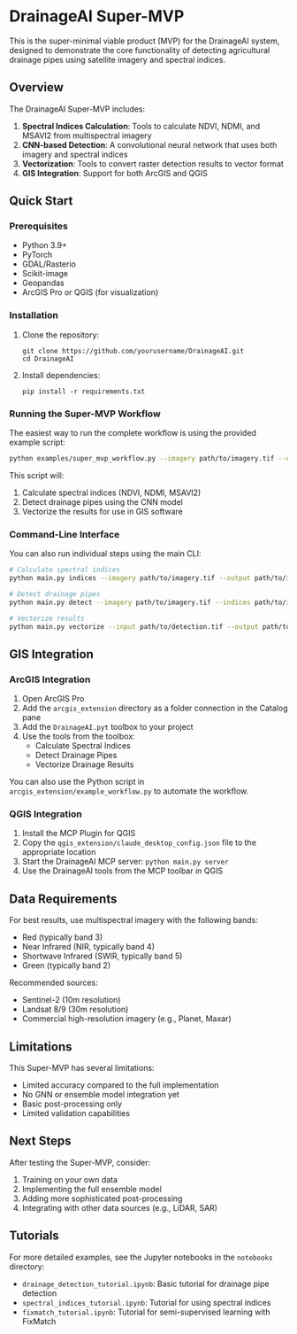 # DrainageAI Super-MVP

This is the super-minimal viable product (MVP) for the DrainageAI system, designed to demonstrate the core functionality of detecting agricultural drainage pipes using satellite imagery and spectral indices.

## Overview

The DrainageAI Super-MVP includes:

1. **Spectral Indices Calculation**: Tools to calculate NDVI, NDMI, and MSAVI2 from multispectral imagery
2. **CNN-based Detection**: A convolutional neural network that uses both imagery and spectral indices
3. **Vectorization**: Tools to convert raster detection results to vector format
4. **GIS Integration**: Support for both ArcGIS and QGIS

## Quick Start

### Prerequisites

- Python 3.9+
- PyTorch
- GDAL/Rasterio
- Scikit-image
- Geopandas
- ArcGIS Pro or QGIS (for visualization)

### Installation

1. Clone the repository:
   ```
   git clone https://github.com/yourusername/DrainageAI.git
   cd DrainageAI
   ```

2. Install dependencies:
   ```
   pip install -r requirements.txt
   ```

### Running the Super-MVP Workflow

The easiest way to run the complete workflow is using the provided example script:

```bash
python examples/super_mvp_workflow.py --imagery path/to/imagery.tif --output path/to/output/directory
```

This script will:
1. Calculate spectral indices (NDVI, NDMI, MSAVI2)
2. Detect drainage pipes using the CNN model
3. Vectorize the results for use in GIS software

### Command-Line Interface

You can also run individual steps using the main CLI:

```bash
# Calculate spectral indices
python main.py indices --imagery path/to/imagery.tif --output path/to/indices.tif

# Detect drainage pipes
python main.py detect --imagery path/to/imagery.tif --indices path/to/indices.tif --output path/to/detection.tif --model cnn

# Vectorize results
python main.py vectorize --input path/to/detection.tif --output path/to/drainage_lines.shp
```

## GIS Integration

### ArcGIS Integration

1. Open ArcGIS Pro
2. Add the `arcgis_extension` directory as a folder connection in the Catalog pane
3. Add the `DrainageAI.pyt` toolbox to your project
4. Use the tools from the toolbox:
   - Calculate Spectral Indices
   - Detect Drainage Pipes
   - Vectorize Drainage Results

You can also use the Python script in `arcgis_extension/example_workflow.py` to automate the workflow.

### QGIS Integration

1. Install the MCP Plugin for QGIS
2. Copy the `qgis_extension/claude_desktop_config.json` file to the appropriate location
3. Start the DrainageAI MCP server: `python main.py server`
4. Use the DrainageAI tools from the MCP toolbar in QGIS

## Data Requirements

For best results, use multispectral imagery with the following bands:
- Red (typically band 3)
- Near Infrared (NIR, typically band 4)
- Shortwave Infrared (SWIR, typically band 5)
- Green (typically band 2)

Recommended sources:
- Sentinel-2 (10m resolution)
- Landsat 8/9 (30m resolution)
- Commercial high-resolution imagery (e.g., Planet, Maxar)

## Limitations

This Super-MVP has several limitations:
- Limited accuracy compared to the full implementation
- No GNN or ensemble model integration yet
- Basic post-processing only
- Limited validation capabilities

## Next Steps

After testing the Super-MVP, consider:
1. Training on your own data
2. Implementing the full ensemble model
3. Adding more sophisticated post-processing
4. Integrating with other data sources (e.g., LiDAR, SAR)

## Tutorials

For more detailed examples, see the Jupyter notebooks in the `notebooks` directory:
- `drainage_detection_tutorial.ipynb`: Basic tutorial for drainage pipe detection
- `spectral_indices_tutorial.ipynb`: Tutorial for using spectral indices
- `fixmatch_tutorial.ipynb`: Tutorial for semi-supervised learning with FixMatch
